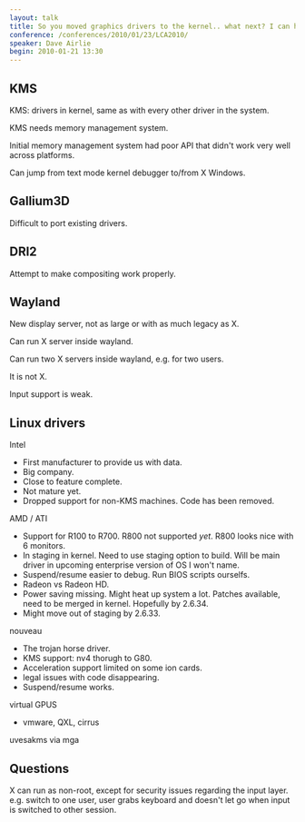 ```yaml
---
layout: talk
title: So you moved graphics drivers to the kernel.. what next? I can haz ponies?
conference: /conferences/2010/01/23/LCA2010/
speaker: Dave Airlie
begin: 2010-01-21 13:30
---
```

## KMS

KMS: drivers in kernel, same as with every other driver in the system.

KMS needs memory management system.

Initial memory management system had poor API that didn't work
very well across platforms.

Can jump from text mode kernel debugger to/from X Windows.

## Gallium3D

Difficult to port existing drivers.

## DRI2

Attempt to make compositing work properly.

## Wayland

New display server, not as large or with as much legacy as X.

Can run X server inside wayland.

Can run two X servers inside wayland, e.g. for two users.

It is not X.

Input support is weak.

## Linux drivers

Intel

* First manufacturer to provide us with data.
* Big company.
* Close to feature complete.
* Not mature yet.
* Dropped support for non-KMS machines. Code has been removed.

AMD / ATI

* Support for R100 to R700. R800 not supported *yet*. R800 looks nice with 6 monitors.
* In staging in kernel. Need to use staging option to build. Will be main driver in
  upcoming enterprise version of OS I won't name.
* Suspend/resume easier to debug. Run BIOS scripts ourselfs.
* Radeon vs Radeon HD.
* Power saving missing. Might heat up system a lot. Patches available, need to
be merged in kernel. Hopefully by 2.6.34.
* Might move out of staging by 2.6.33.

nouveau

* The trojan horse driver.
* KMS support: nv4 thorugh to G80.
* Acceleration support limited on some ion cards.
* legal issues with code disappearing.
* Suspend/resume works.

virtual GPUS

* vmware, QXL, cirrus

uvesakms
via
mga

## Questions

X can run as non-root, except for security issues regarding the input layer.
e.g. switch to one user, user grabs keyboard and doesn't let go when input is
switched to other session.
